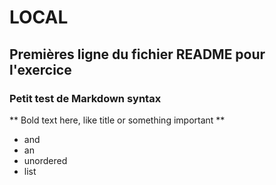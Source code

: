 # LOCAL
## Premières ligne du fichier README pour l'exercice

### Petit test de Markdown syntax

** Bold text here, like title or something important **

- and 
- an
- unordered
- list
